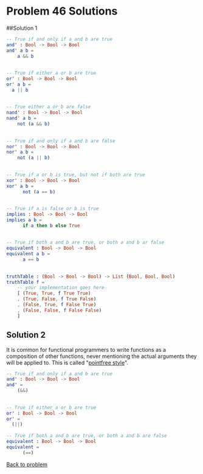 # Problem 46 Solutions

##Solution 1

```elm
-- True if and only if a and b are true
and' : Bool -> Bool -> Bool
and' a b =
    a && b
    
    
-- True if either a or b are true
or' : Bool -> Bool -> Bool
or' a b =
  a || b
    
    
-- True either a or b are false
nand' : Bool -> Bool -> Bool
nand' a b =
    not (a && b)
    
    
-- True if and only if a and b are false
nor' : Bool -> Bool -> Bool
nor' a b =
    not (a || b)
    
    
-- True if a or b is true, but not if both are true
xor' : Bool -> Bool -> Bool
xor' a b =
      not (a == b) 
    
    
-- True if a is false or b is true
implies : Bool -> Bool -> Bool
implies a b =
      if a then b else True
    
    
-- True if both a and b are true, or both a and b ar false
equivalent : Bool -> Bool -> Bool
equivalent a b =
      a == b
   
                    
truthTable : (Bool -> Bool -> Bool) -> List (Bool, Bool, Bool)
truthTable f = 
    -- your implementation goes here
    [ (True, True, f True True)
    , (True, False, f True False)
    , (False, True, f False True)
    , (False, False, f False False)
    ]
```

## Solution 2

It is common for functional programmers to write functions as a composition of other functions, never mentioning the actual arguments they will be applied to. This is called "[pointfree style](https://wiki.haskell.org/Pointfree)". 


```elm 
-- True if and only if a and b are true
and' : Bool -> Bool -> Bool
and' =
    (&&)
    
    
-- True if either a or b are true
or' : Bool -> Bool -> Bool
or' =
  (||)    
    
-- True if both a and b are true, or both a and b are false
equivalent : Bool -> Bool -> Bool
equivalent =
      (==)
```

[Back to problem](../p/p46.md)             
